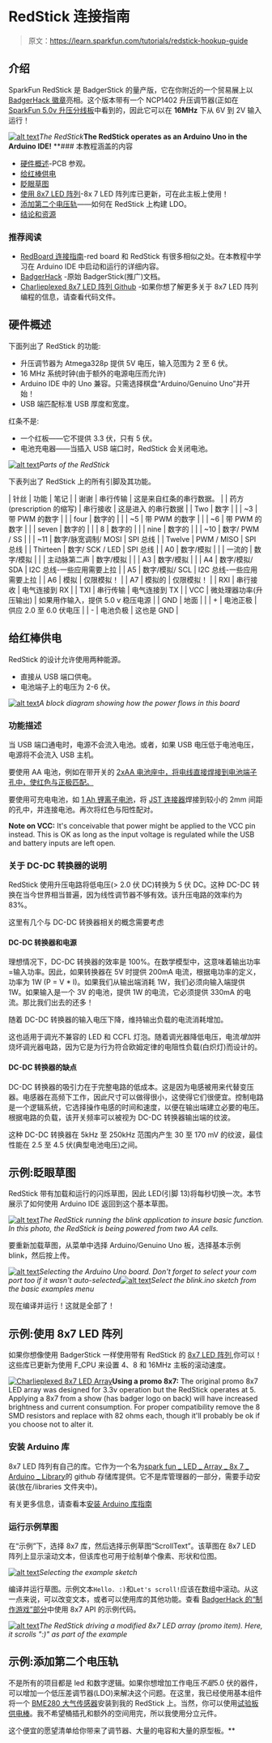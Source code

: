 # RedStick 连接指南

> 原文：<https://learn.sparkfun.com/tutorials/redstick-hookup-guide>

## 介绍

SparkFun RedStick 是 BadgerStick 的量产版，它在你附近的一个贸易展上以 [BadgerHack 徽章](https://learn.sparkfun.com/tutorials/badgerhack)亮相。这个版本带有一个 NCP1402 升压调节器(正如在 [SparkFun 5.0v 升压分线板](https://www.sparkfun.com/products/10968)中看到的，因此它可以在 **16MHz** 下从 6V 到 2V 输入运行！

[![alt text](img/63e4be1011c2c59d4d86d8cfbab38c36.png)](https://cdn.sparkfun.com/assets/learn_tutorials/4/2/2/RedStick-01_action.jpg)*The RedStick***The RedStick operates as an Arduino Uno in the Arduino IDE!** **### 本教程涵盖的内容

*   [硬件概述](https://learn.sparkfun.com/tutorials/redstick-hookup-guide#hardware-overview)-PCB 参观。
*   [给红棒供电](https://learn.sparkfun.com/tutorials/redstick-hookup-guide#powering-the-redstick)
*   [眨眼草图](https://learn.sparkfun.com/tutorials/redstick-hookup-guide#example-the-blink-sketch)
*   [使用 8x7 LED 阵列](https://learn.sparkfun.com/tutorials/redstick-hookup-guide#example-using-the-8x7-led-array)-8x 7 LED 阵列库已更新，可在此主板上使用！
*   [添加第二个电压轨](https://learn.sparkfun.com/tutorials/redstick-hookup-guide#example-adding-a-second-voltage-rail)——如何在 RedStick 上构建 LDO。
*   [结论和资源](https://learn.sparkfun.com/tutorials/redstick-hookup-guide#conclusion-and-resources)

### 推荐阅读

*   [RedBoard 连接指南](https://learn.sparkfun.com/tutorials/redboard-hookup-guide)-red board 和 RedStick 有很多相似之处。在本教程中学习在 Arduino IDE 中启动和运行的详细内容。
*   [BadgerHack](https://learn.sparkfun.com/tutorials/badgerhack) -原始 BadgerStick(推广)文档。
*   [Charlieplexed 8x7 LED 阵列 Github](https://github.com/sparkfun/BadgerArray) -如果你想了解更多关于 8x7 LED 阵列编程的信息，请查看代码文件。

## 硬件概述

下面列出了 RedStick 的功能:

*   升压调节器为 Atmega328p 提供 5V 电压，输入范围为 2 至 6 伏。
*   16 MHz 系统时钟(由于额外的电源电压而允许)
*   Arduino IDE 中的 Uno 兼容。只需选择棋盘“Arduino/Genuino Uno”并开始！
*   USB 端匹配标准 USB 厚度和宽度。

红条不是:

*   一个红板——它不提供 3.3 伏，只有 5 伏。
*   电池充电器——当插入 USB 端口时，RedStick 会关闭电池。

[![alt text](img/d0ad8f0ed93a1240354f5edebabb2493.png)](https://cdn.sparkfun.com/assets/learn_tutorials/4/2/2/described_hardware.png)*Parts of the RedStick*

下表列出了 RedStick 上的所有引脚及其功能。

| 针丝
 | 功能 | 笔记 |
| 谢谢 | 串行传输
 | 这是来自红条的串行数据。
 |
| 药方(prescription 的缩写) | 串行接收
 | 这是进入
的串行数据 |
| Two | 数字
 |  |
| ~3 | 带 PWM 的数字
 |  |
| four | 数字的 |  |
| ~5 | 带 PWM 的数字
 |  |
| ~6 | 带 PWM 的数字
 |  |
| seven | 数字的 |  |
| 8
 | 数字的 |  |
| nine | 数字的 |  |
| ~10 | 数字/ PWM / SS
 |  |
| ~11
 | 数字/脉宽调制/ MOSI
 | SPI 总线
 |
| Twelve | PWM / MISO
 | SPI 总线
 |
| Thirteen | 数字/ SCK / LED
 | SPI 总线
 |
| A0 | 数字/模拟
 |  |
| 一流的 | 数字/模拟
 |  |
| 主动脉第二声 | 数字/模拟
 |  |
| A3
 | 数字/模拟
 |  |
| A4
 | 数字/模拟/ SDA
 | I2C 总线-一些应用需要上拉
 |
| A5
 | 数字/模拟/ SCL
 | I2C 总线-一些应用需要上拉 |
| A6 | 模拟
 | 仅限模拟！
 |
| A7 | 模拟的 | 仅限模拟！ |
| RXI
 | 串行接收
 | 电气连接到 RX
 |
| TXI | 串行传输
 | 电气连接到 TX |
| VCC
 | 微处理器功率(升压输出)
 | 如果用作输入，提供 5.0 v 稳压电源
 |
| GND | 地面 |  |
| + | 电池正极
 | 供应 2.0 至 6.0 伏电压
 |
| - | 电池负极
 | 这也是 GND
 |

## 给红棒供电

RedStick 的设计允许使用两种能源。

*   直接从 USB 端口供电。
*   电池端子上的电压为 2-6 伏。

[![alt text](img/6b710750f55c08ab28f1c84c4d0a6396.png)](https://cdn.sparkfun.com/assets/learn_tutorials/4/2/2/power_flow.png)*A block diagram showing how the power flows in this board*

### 功能描述

当 USB 端口通电时，电源不会流入电池。或者，如果 USB 电压低于电池电压，电源将不会流入 USB 主机。

要使用 AA 电池，例如在带开关的 [2xAA 电池座中，将电线直接焊接到电池端子孔中，使红色与正极匹配。](https://www.sparkfun.com/products/9547)

要使用可充电电池，如 [1 Ah 锂离子电池](https://www.sparkfun.com/products/339)，将 [JST 连接器](https://www.sparkfun.com/products/9749)焊接到较小的 2mm 间距的孔中，并连接电池。再次将红色与阳性配对。

**Note on VCC:** It's conceivable that power might be applied to the VCC pin instead. This is OK as long as the input voltage is regulated while the USB and battery inputs are left open.

### 关于 DC-DC 转换器的说明

RedStick 使用升压电路将低电压(> 2.0 伏 DC)转换为 5 伏 DC。这种 DC-DC 转换在当今世界相当普遍，因为线性调节器不够有效。该升压电路的效率约为 83%。

这里有几个与 DC-DC 转换器相关的概念需要考虑

#### DC-DC 转换器和电源

理想情况下，DC-DC 转换器的效率是 100%。在数学模型中，这意味着输出功率=输入功率。因此，如果转换器在 5V 时提供 200mA 电流，根据电功率的定义，功率为 1W (P = V * I)。如果我们从输出端消耗 1W，我们必须向输入端提供 1W。如果输入是一个 3V 的电池，提供 1W 的电流，它必须提供 330mA 的电流。那比我们出去的还多！

随着 DC-DC 转换器的输入电压下降，维持输出负载的电流消耗增加。

这也适用于调光不兼容的 LED 和 CCFL 灯泡。随着调光器降低电压，电流*增加*并烧坏调光器电路，因为它是为行为符合欧姆定律的电阻性负载(白炽灯)而设计的。

#### DC-DC 转换器的缺点

DC-DC 转换器的吸引力在于完整电路的低成本。这是因为电感被用来代替变压器。电感器在高频下工作，因此尺寸可以做得很小，这使得它们很便宜。控制电路是一个逻辑系统，它选择操作电感的时间和速度，以便在输出端建立必要的电压。根据电路的负载，该开关频率可以被视为 DC-DC 转换器输出端的纹波。

这种 DC-DC 转换器在 5kHz 至 250kHz 范围内产生 30 至 170 mV 的纹波，最佳性能在 2.5 至 4.5 伏(典型电池电压)之间。

## 示例:眨眼草图

RedStick 带有加载和运行的闪烁草图，因此 LED(引脚 13)将每秒切换一次。本节展示了如何使用 Arduino IDE 返回到这个基本草图。

[![alt text](img/79ac40a95e8ba2da220507c49324ec63.png)](https://cdn.sparkfun.com/assets/learn_tutorials/4/2/2/Badger-01.jpg)*The RedStick running the blink application to insure basic function. In this photo, the RedStick is being powered from two AA cells.*

要重新加载草图，从菜单中选择 Arduino/Genuino Uno 板，选择基本示例 blink，然后按上传。

[![alt text](img/d66e3e15fe1b7fe42ad10318252ab976.png)](https://cdn.sparkfun.com/assets/learn_tutorials/4/2/2/A_select_board.png)*Selecting the Arduino Uno board. Don't forget to select your com port too if it wasn't auto-selected*[![alt text](img/dffe68211efe36961f0fb1decbd21adb.png)](https://cdn.sparkfun.com/assets/learn_tutorials/4/2/2/A_select_sketch.png)*Select the blink.ino sketch from the basic examples menu*

现在编译并运行！这就是全部了！

## 示例:使用 8x7 LED 阵列

如果你想像使用 BadgerStick 一样使用带有 RedStick 的 [8x7 LED 阵列](https://www.sparkfun.com/products/13795),你可以！这些库已更新为使用 F_CPU 来设置 4、8 和 16MHz 主板的滚动速度。

[![Charlieplexed 8x7 LED Array](img/5e4c0a67528db9819f32fd5e8edf6839.png)](https://cdn.sparkfun.com/assets/learn_tutorials/4/8/8/LED_Array_ProductCrop.jpg)**Using a promo 8x7:** The original promo 8x7 LED array was designed for 3.3v operation but the RedStick operates at 5\. Applying a 8x7 from a show (has badger logo on back) will have increased brightness and current consumption. For proper compatibility remove the 8 SMD resistors and replace with 82 ohms each, though it'll probably be ok if you choose not to alter it.

### 安装 Arduino 库

8x7 LED 阵列有自己的库。它作为一个名为[spark fun _ LED _ Array _ 8x 7 _ Arduino _ Library](https://github.com/sparkfun/SparkFun_LED_Array_8x7_Arduino_Library)的 github 存储库提供。它不是库管理器的一部分，需要手动安装(放在/libraries 文件夹中)。

有关更多信息，请查看本[安装 Arduino 库指南](https://learn.sparkfun.com/tutorials/installing-an-arduino-library)

### 运行示例草图

在“示例”下，选择 8x7 库，然后选择示例草图“ScrollText”。该草图在 8x7 LED 阵列上显示滚动文本，但该库也可用于绘制单个像素、形状和位图。

[![alt text](img/ff96a0f1c33e5c4406fde523e8e248fd.png)](https://cdn.sparkfun.com/assets/learn_tutorials/4/2/2/A_select_scroll.png)*Selecting the example sketch*

编译并运行草图。示例文本`Hello. :)`和`Let's scroll!`应该在数组中滚动。从这一点来说，可以改变文本，或者可以使用库的其他功能。查看 [BadgerHack 的“制作游戏”部分](https://learn.sparkfun.com/tutorials/badgerhack/all#make-a-game)中使用 8x7 API 的示例代码。

[![alt text](img/02c9c493b6436313ce4702aeeb8df300.png)](https://cdn.sparkfun.com/assets/learn_tutorials/4/2/2/Badger-04.jpg)*The RedStick driving a modified 8x7 LED array (promo item). Here, it scrolls ":)" as part of the example*

## 示例:添加第二个电压轨

不是所有的项目都是 led 和数字逻辑。如果你想增加工作电压*不是*5.0 伏的器件，可以增加一个低压差调节器(LDO)来解决这个问题。在这里，我已经使用基本组件将一个 [BME280 大气传感器](https://www.sparkfun.com/products/13676)安装到我的 RedStick 上。当然，你可以使用[试验板供电棒](https://www.sparkfun.com/products/10804)。我不希望桶插孔和额外的空间用完，所以我使用分立元件。

这个便宜的愿望清单给你带来了调节器、大量的电容和大量的原型板。**